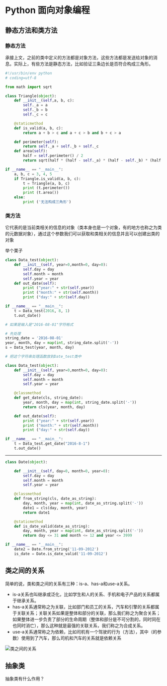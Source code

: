 # Python 面向对象编程


## 静态方法和类方法

### 静态方法

承接上文，之前的类中定义的方法都是对象方法，这些方法都是发送给对象的消息。实际上，有些方法是静态方法，比如验证三条边长是否符合构成三角形。

```python
#!/usr/bin/env python
# coding=utf-8

from math import sqrt

class Triangle(object):
    def __init__(self,a, b, c):
        self._a = a
        self._b = b
        self._c = c

    @staticmethod
    def is_valid(a, b, c):
        return a + b > c and a + c > b and b + c > a

    def perimeter(self):
        return self._a + self._b + self._c
    def area(self):
        half = self.perimeter() / 2
        return sqrt(half * (half - self._a) * (half - self._b) * (half - self._c)) 

if __name__ == "__main__":
    a, b, c = 3, 4, 5
    if Triangle.is_valid(a, b, c):
        t = Triangle(a, b, c)
        print (t.perimeter())
        print (t.area())
    else:
        print ('无法构成三角形')
```

### 类方法

它代表的是当前类相关的信息的对象（类本身也是一个对象，有的地方也称之为类的元数据对象），通过这个参数我们可以获取和类相关的信息并且可以创建出类的对象


举个栗子
```python
class Data_test(object):
    def __init__(self, year=0,month=0, day=0):
        self.day = day
        self.month = month
        self.year = year
    def out_date(self):
        print ("year:" + str(self.year))
        print ("month:" + str(self.month))
        print ("day:" + str(self.day))

if __name__ == "__main__":
    t = Data_test(2016, 8, 1)
    t.out_date()

# 如果是输入是"2016-08-01"字符格式

# 先处理
string_date = '2016-08-01'
year, month, day = map(int, string_date.split('-'))
s = Data_test(year, month, day)

# 把这个字符串处理函数放到Date_test类中

class Data_test(object):
    def __init__(self, year=0,month=0, day=0):
        self.day = day
        self.month = month
        self.year = year

    @classmethod
    def get_date(cls, string_date):
        year, month, day = map(int, string_date.split('-'))
        return cls(year, month, day)

    def out_date(self):
        print ("year:" + str(self.year))
        print ("month:" + str(self.month))
        print ("day:" + str(self.day))

if __name__ == "__main__":
    t = Data_test.get_date("2016-8-1")
    t.out_date()

```
---

```python
class Date(object):

    def __init__(self, day=0, month=0, year=0):
        self.day = day
        self.month = month
        self.year = year

    @classmethod
    def from_string(cls, date_as_string):
        day, month, year = map(int, date_as_string.split('-'))
        date1 = cls(day, month, year)
        return date1

    @staticmethod
    def is_date_valid(date_as_string):
        day, month, year = map(int, date_as_string.split('-'))
        return day <= 31 and month <= 12 and year <= 3999

if __name__ == "__main__":
    date2 = Date.from_string('11-09-2012')
    is_date = Date.is_date_valid('11-09-2012')
```

## 类之间的关系


简单的说，类和类之间的关系有三种：is-a、has-a和use-a关系。

- is-a关系也叫继承或泛化，比如学生和人的关系、手机和电子产品的关系都属于继承关系。
- has-a关系通常称之为关联，比如部门和员工的关系，汽车和引擎的关系都属于关联关系；关联关系如果是整体和部分的关联，那么我们称之为聚合关系；如果整体进一步负责了部分的生命周期（整体和部分是不可分割的，同时同在也同时消亡），那么这种就是最强的关联关系，我们称之为合成关系。
- use-a关系通常称之为依赖，比如司机有一个驾驶的行为（方法），其中（的参数）使用到了汽车，那么司机和汽车的关系就是依赖关系

![类之间的关系](https://github.com/jackfrued/Python-100-Days/blob/master/Day01-15/Day09/res/uml-example.png?raw=true)


## 抽象类

抽象类有什么作用？


